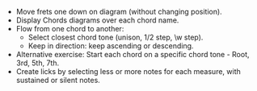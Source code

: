 * Move frets one down on diagram (without changing position).  
* Display Chords diagrams over each chord name.
* Flow from one chord to another:
    - Select closest chord tone (unison, 1/2 step, \w step).
    - Keep in direction: keep ascending or descending.
* Alternative exercise: Start each chord on a specific chord tone - Root, 3rd, 5th, 7th.
* Create licks by selecting less or more notes for each measure, with sustained or silent notes. 